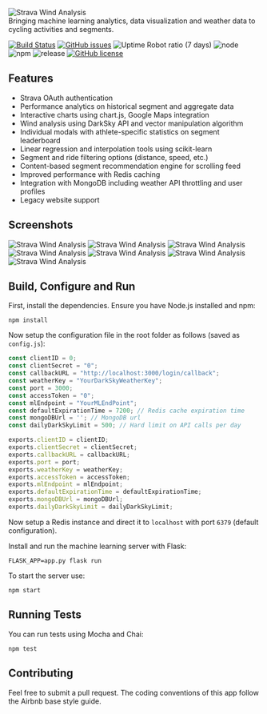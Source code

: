 ![Strava Wind Analysis](https://i.imgur.com/9eaXBJu.png)
<br>Bringing machine learning analytics, data visualization and weather data to cycling activities and segments.

[![Build Status](https://travis-ci.org/MathBunny/strava-wind-analysis.svg?branch=master)](https://travis-ci.org/MathBunny/strava-wind-analysis)
[![GitHub issues](https://img.shields.io/github/issues/MathBunny/strava-wind-analysis.svg)](https://github.com/MathBunny/strava-wind-analysis/issues)
![Uptime Robot ratio (7 days)](https://img.shields.io/uptimerobot/ratio/7/m780079116-6032e09891aff5228e33d6c0.svg)
![node](https://img.shields.io/badge/node-%3E=6.3-brightgreen.svg)
![npm](https://img.shields.io/npm/v/npm.svg)
![release](https://img.shields.io/badge/release-v1.2-blue.svg)
[![GitHub license](https://img.shields.io/github/license/MathBunny/strava-wind-analysis.svg)](https://github.com/MathBunny/strava-wind-analysis/blob/master/LICENSE.md)


## Features
* Strava OAuth authentication
* Performance analytics on historical segment and aggregate data
* Interactive charts using chart.js, Google Maps integration
* Wind analysis using DarkSky API and vector manipulation algorithm
* Individual modals with athlete-specific statistics on segment leaderboard
* Linear regression and interpolation tools using scikit-learn
* Segment and ride filtering options (distance, speed, etc.)
* Content-based segment recommendation engine for scrolling feed
* Improved performance with Redis caching
* Integration with MongoDB including weather API throttling and user profiles
* Legacy website support

## Screenshots
![Strava Wind Analysis](https://i.imgur.com/IBPMPKc.png)
![Strava Wind Analysis](https://i.imgur.com/oVIZfPT.png)
![Strava Wind Analysis](https://i.imgur.com/IQpQnBx.png)
![Strava Wind Analysis](https://i.imgur.com/pP6sWZ4.png)
![Strava Wind Analysis](https://i.imgur.com/lchF6wh.png)
![Strava Wind Analysis](https://i.imgur.com/2aNA0v5.png)
![Strava Wind Analysis](https://i.imgur.com/U33jx8U.png)


## Build, Configure and Run
First, install the dependencies. Ensure you have Node.js installed and npm:
```shell
npm install
```

Now setup the configuration file in the root folder as follows (saved as `config.js`):
```javascript
const clientID = 0;
const clientSecret = "0";
const callbackURL = "http://localhost:3000/login/callback";
const weatherKey = "YourDarkSkyWeatherKey";
const port = 3000;
const accessToken = "0";
const mlEndpoint = "YourMLEndPoint";
const defaultExpirationTime = 7200; // Redis cache expiration time
const mongoDBUrl = ''; // MongoDB url
const dailyDarkSkyLimit = 500; // Hard limit on API calls per day

exports.clientID = clientID;
exports.clientSecret = clientSecret;
exports.callbackURL = callbackURL;
exports.port = port;
exports.weatherKey = weatherKey;
exports.accessToken = accessToken;
exports.mlEndpoint = mlEndpoint;
exports.defaultExpirationTime = defaultExpirationTime;
exports.mongoDBUrl = mongoDBUrl;
exports.dailyDarkSkyLimit = dailyDarkSkyLimit;
```

Now setup a Redis instance and direct it to `localhost` with port `6379` (default configuration).

Install and run the machine learning server with Flask:

```shell
FLASK_APP=app.py flask run
```

To start the server use:
```shell
npm start
```

## Running Tests
You can run tests using Mocha and Chai:
```shell
npm test
```

## Contributing
Feel free to submit a pull request. The coding conventions of this app follow the Airbnb base style guide.
